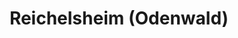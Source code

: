---
title: Reichelsheim (Odenwald)
url: /reichelsheim-odenwald/
latitude: 49.712
longitude: 8.84
---